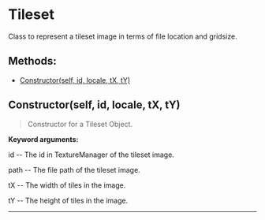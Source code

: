 # Tileset 
  Class to represent a tileset image in terms of file location and gridsize. 

## Methods: 
* [Constructor(self, id, locale, tX, tY)](#Constructor) 
<div id="Constructor"></div>

## Constructor(self, id, locale, tX, tY) 

  

 > Constructor for a Tileset Object.

 

 **Keyword arguments:**

 id -- The id in TextureManager of the tileset image.

 path -- The file path of the tileset image.

 tX -- The width of tiles in the image.

 tY -- The height of tiles in the image. 

 --- 
